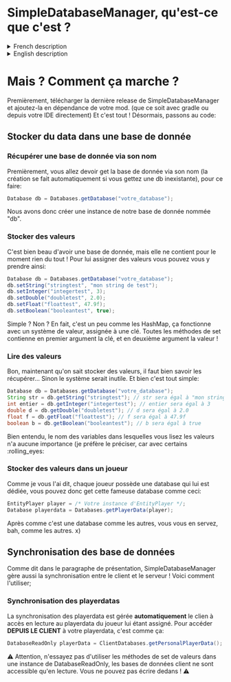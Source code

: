 # SimpleDatabaseManager, qu'est-ce que c'est ?

<details>
  <summary>French description</summary>
SimpleDatabaseManager est, avant-tout une lib pour vous les développeurs de mod minecraft !
La sauvegarde de données persistantes n'est pas une tâche facile, si vous débutez, vous savez de quoi je parle !
Si vous créez une variable à laquelle vous assignez une valeur, quand vous relancerez votre jeu, elle aura été reinitialisée.
Et bien justement SimpleDatabaseManager contre ce souci en proposant un système de gestion de data dans les joueurs (chaque joueur à une base de donnée assignée) ainsi qu'un système de base de données auxquelles vous pouvez accéder avec leur nom!
Dans ces "base de données" vous pouvez stocker des integers, des doubles, des floats, des string, ainsi que des boolan ! Et bien entendu ces données sont persistantes, SimpleDatabaseManager s'occupe de tout !
En plus d'ajouter un système de base de données persistantes, SimpleDatabaseManager ne s'arrête pas là, il permet aussi de synchroniser le data d'un joueur, avec celui-ci. 
Dès lors le client pourra avoir l'accès en lecture à toutes les données présentes dans la base de données lui étant assignée. 
Vous pouvez aussi choisir de partager certaines base de donnée (en lecture seulement) avec des EntityPlayer de votre choix.
En résumé, SimpleDatabaseManager est une lib permettant de stocker facilement des données persistantes, mais aussi de les synchroniser entre le server et le client.
</details>
<details>
  <summary>English description</summary>
  SimpleDatabaseManager is, above all, a lib for you minecraft mod developers!
Backing up persistent data is not an easy task, if you are a beginner, you know what I mean!
If you create a variable to which you assign a value, when you restart your game, it will have been reset.
Well, SimpleDatabaseManager against this problem by offering a data management system in the players (each player has an assigned database) as well as a database system that you can access with their name!
In these "databases" you can store integers, doubles, floats, thongs, as well as boolans! And of course this data is persistent, SimpleDatabaseManager takes care of everything!
In addition to adding a persistent database system, SimpleDatabaseManager does not stop there, it also allows you to synchronize a player's data with it. 
From then on, the customer will be able to have read access to all the data present in the database assigned to him. 
You can also choose to share some databases (read only) with EntityPlayers of your choice.
In short, SimpleDatabaseManager is a lib that allows you to easily store persistent data, but also to synchronize them between the server and the client.
</details>


# Mais ? Comment ça marche ?
Premièrement, télécharger la dernière release de SimpleDatabaseManager et ajoutez-la en dépendance de votre mod. (que ce soit avec gradle ou depuis votre IDE directement)
Et c'est tout ! Désormais, passons au code:

## Stocker du data dans une base de donnée
### Récupérer une base de donnée via son nom
Premièrement, vous allez devoir get la base de donnée via son nom (la création se fait automatiquement si vous gettez une db inexistante), pour ce faire:
```JAVA
Database db = Databases.getDatabase("votre_database");
```
Nous avons donc créer une instance de notre base de donnée nommée "db".
### Stocker des valeurs
C'est bien beau d'avoir une base de donnée, mais elle ne contient pour le moment rien du tout !
Pour lui assigner des valeurs vous pouvez vous y prendre ainsi:
```JAVA
Database db = Databases.getDatabase("votre_database");
db.setString("stringtest", "mon string de test");
db.setInteger("integertest", 3);
db.setDouble("doubletest", 2.0);
db.setFloat("floattest", 47.9f);
db.setBoolean("booleantest", true);
```
Simple ? Non ?
En fait, c'est un peu comme les HashMap, ça fonctionne avec un système de valeur, assignée à une clé.
Toutes les méthodes de set contienne en premier argument la clé, et en deuxième argument la valeur ! 
### Lire des valeurs
Bon, maintenant qu'on sait stocker des valeurs, il faut bien savoir les récupérer... Sinon le système serait inutile.
Et bien c'est tout simple:
```JAVA
Database db = Databases.getDatabase("votre_database");
String str = db.getString("stringtest"); // str sera égal à "mon string de test"
int entier = db.getInteger("integertest"); // entier sera égal à 3
double d = db.getDouble("doubletest"); // d sera égal à 2.0
float f = db.getFloat("floattest"); // f sera égal à 47.9f
boolean b = db.getBoolean("booleantest"); // b sera égal à true
```
Bien entendu, le nom des variables dans lesquelles vous lisez les valeurs n'a aucune importance (je préfère le préciser, car avec certains :rolling_eyes:
### Stocker des valeurs dans un joueur
Comme je vous l'ai dit, chaque joueur possède une database qui lui est dédiée, vous pouvez donc get cette fameuse database comme ceci:
```JAVA
EntityPlayer player = /* Votre instance d'EntityPlayer */;
Database playerdata = Databases.getPlayerData(player);
```
Après comme c'est une database comme les autres, vous vous en servez, bah, comme les autres. x)
## Synchronisation des base de données
Comme dit dans le paragraphe de présentation, SimpleDatabaseManager gère aussi la synchronisation entre le client et le serveur !
Voici comment l'utiliser;
### Synchronisation des playerdatas
La synchronisation des playerdata est gérée **automatiquement** le clien à accès en lecture au playerdata du joueur lui étant assigné.
Pour accéder **DEPUIS LE CLIENT** à votre playerdata, c'est comme ça:
```JAVA
DatabaseReadOnly playerData = ClientDatabases.getPersonalPlayerData();
```
:warning: Attention, n'essayez pas d'utiliser les méthodes de set de valeurs dans une instance de DatabaseReadOnly, les bases de données client ne sont accessible qu'en lecture. Vous ne pouvez pas écrire dedans ! :warning:
